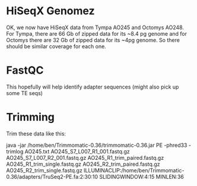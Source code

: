 # HiSeqX Genomez

OK, we now have HiSeqX data from Tympa AO245 and Octomys AO248. For Tympa, there are 66 Gb of zipped data for its ~8.4 pg genome and for Octomys there are 32 Gb of zipped data for its ~4pg genome. So there should be similar coverage for each one.

# FastQC

This hopefully will help identify adapter sequences (might also pick up some TE seqs)


# Trimming

Trim these data like this:

java -jar /home/ben/Trimmomatic-0.36/trimmomatic-0.36.jar PE -phred33 -trimlog AO245.txt AO245_S7_L007_R1_001.fastq.gz AO245_S7_L007_R2_001.fastq.gz AO245_R1_trim_paired.fastq.gz AO245_R1_trim_single.fastq.gz AO245_R2_trim_paired.fastq.gz AO245_R2_trim_single.fastq.gz ILLUMINACLIP:/home/ben/Trimmomatic-0.36/adapters/TruSeq2-PE.fa:2:30:10 SLIDINGWINDOW:4:15 MINLEN:36
